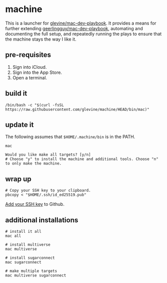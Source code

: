 # machine

This is a launcher for [glevine/mac-dev-playbook](https://github.com/glevine/mac-dev-playbook). It provides a means for further extending [geerlingguy/mac-dev-playbook](https://github.com/geerlingguy/mac-dev-playbook), automating and documenting the full setup, and repeatedly running the plays to ensure that the machine stays the way I like it.

## pre-requisites

1. Sign into iCloud.
2. Sign into the App Store.
3. Open a terminal.

## build it

```shell
/bin/bash -c "$(curl -fsSL https://raw.githubusercontent.com/glevine/machine/HEAD/bin/mac)"
```

## update it

The following assumes that `$HOME/.machine/bin` is in the PATH.

```shell
mac

Would you like make all targets? [y/n]
# Choose "y" to install the machine and additional tools. Choose "n" to only make the machine.
```

## wrap up

```shell
# Copy your SSH key to your clipboard.
pbcopy < "$HOME/.ssh/id_ed25519.pub"
```

[Add your SSH key](https://github.com/settings/ssh/new) to Github.

## additional installations

```shell
# install it all
mac all

# install multiverse
mac multiverse

# install sugarconnect
mac sugarconnect

# make multiple targets
mac multiverse sugarconnect
```
